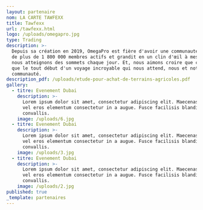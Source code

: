 ```yaml
---
layout: partenaire
nom: LA CARTE TAWFEXX
title: Tawfexx
url: /tawfexx.html
logo: /uploads/omegapro.jpg
type: Trading
description: >-
  Depuis sa création en 2019, OmegaPro est fière d'avoir une communauté massive
  de plus de 1 800 000 membres actifs et grandit en un clin d'œil à mesure que
  nous atteignons des sommets chaque jour. Et, nous aimons croire que ce n'est
  que le tout début d'un voyage incroyable qui nous attend, nous et notre
  communauté.
description_pdf: /uploads/etude-pour-achat-de-terrains-agricoles.pdf
gallery:
  - titre: Evenement Dubai
    description: >-
      Lorem ipsum dolor sit amet, consectetur adipiscing elit. Maecenas at magna
      vel eros elementum consectetur in a augue. Fusce facilisis blandit
      convallis.
    image: /uploads/6.jpg
  - titre: Evenement Dubai
    description: >-
      Lorem ipsum dolor sit amet, consectetur adipiscing elit. Maecenas at magna
      vel eros elementum consectetur in a augue. Fusce facilisis blandit
      convallis.
    image: /uploads/3.jpg
  - titre: Evenement Dubai
    description: >-
      Lorem ipsum dolor sit amet, consectetur adipiscing elit. Maecenas at magna
      vel eros elementum consectetur in a augue. Fusce facilisis blandit
      convallis.
    image: /uploads/2.jpg
published: true
_template: partenaires
---
```


